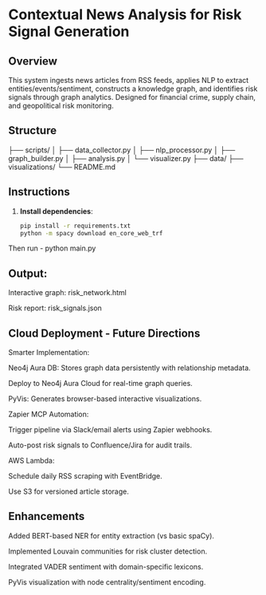 # Contextual News Analysis for Risk Signal Generation

## Overview  
This system ingests news articles from RSS feeds, applies NLP to extract entities/events/sentiment, constructs a knowledge graph, and identifies risk signals through graph analytics. Designed for financial crime, supply chain, and geopolitical risk monitoring.

## Structure  

├── scripts/
│ ├── data_collector.py
│ ├── nlp_processor.py
│ ├── graph_builder.py
│ ├── analysis.py
│ └── visualizer.py
├── data/
├── visualizations/
└── README.md


## Instructions  
1. **Install dependencies**:  
   ```bash  
   pip install -r requirements.txt  
   python -m spacy download en_core_web_trf  

Then run - python main.py

## Output:

Interactive graph: risk_network.html

Risk report: risk_signals.json

## Cloud Deployment - Future Directions

Smarter Implementation:

Neo4j Aura DB: Stores graph data persistently with relationship metadata. 

Deploy to Neo4j Aura Cloud for real-time graph queries.

PyVis: Generates browser-based interactive visualizations.

Zapier MCP Automation:

Trigger pipeline via Slack/email alerts using Zapier webhooks.

Auto-post risk signals to Confluence/Jira for audit trails.

AWS Lambda: 

Schedule daily RSS scraping with EventBridge.

Use S3 for versioned article storage.

## Enhancements 

Added BERT-based NER for entity extraction (vs basic spaCy).

Implemented Louvain communities for risk cluster detection.

Integrated VADER sentiment with domain-specific lexicons.

PyVis visualization with node centrality/sentiment encoding.
